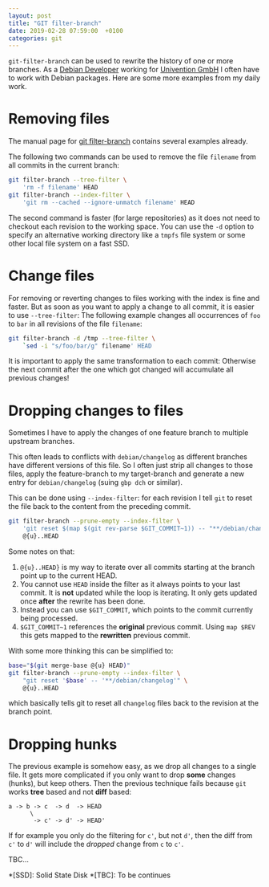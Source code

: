 ```yaml
---
layout: post
title: "GIT filter-branch"
date: 2019-02-28 07:59:00  +0100
categories: git
---
```


`git-filter-branch` can be used to rewrite the history of one or more branches.
As a [Debian Developer](https://www.debian.org/) working for [Univention GmbH](https://www.univention.de/) I often have to work with Debian packages.
Here are some more examples from my daily work.

Removing files
==============
The manual page for [git filter-branch](https://git-scm.com/docs/git-filter-branch) contains several examples already.

The following two commands can be used to remove the file `filename` from all commits in the current branch:
```bash
git filter-branch --tree-filter \
	'rm -f filename' HEAD
git filter-branch --index-filter \
	'git rm --cached --ignore-unmatch filename' HEAD
```

The second command is faster (for large repositories) as it does not need to checkout each revision to the working space.
You can use the `-d` option to specify an alternative working directory like a `tmpfs` file system or some other local file system on a fast SSD.

Change files
============
For removing or reverting changes to files working with the index is fine and faster.
But as soon as you want to apply a change to all commit, it is easier to use `--tree-filter`:
The following example changes all occurrences of `foo` to `bar` in all revisions of the file `filename`:

```bash
git filter-branch -d /tmp --tree-filter \
	`sed -i "s/foo/bar/g" filename' HEAD
```

It is important to apply the same transformation to each commit:
Otherwise the next commit after the one which got changed will accumulate all previous changes!

Dropping changes to files
=========================
Sometimes I have to apply the changes of one feature branch to multiple upstream branches.

This often leads to conflicts with `debian/changelog` as different branches have different versions of this file.
So I often just strip all changes to those files, apply the feature-branch to my target-branch and generate a new entry for `debian/changelog` (suing `gbp dch` or similar).

This can be done using `--index-filter`:
for each revision I tell `git` to reset the file back to the content from the preceding commit.

```bash
git filter-branch --prune-empty --index-filter \
	'git reset $(map $(git rev-parse $GIT_COMMIT~1)) -- "**/debian/changelog"' \
	@{u}..HEAD
```

Some notes on that:

1. `@{u}..HEAD}` is my way to iterate over all commits starting at the branch point up to the current HEAD.
2. You cannot use `HEAD` inside the filter as it always points to your last commit.
   It is **not** updated while the loop is iterating.
   It only gets updated once **after** the rewrite has been done.
3. Instead you can use `$GIT_COMMIT`, which points to the commit currently being processed.
4. `$GIT_COMMIT~1` references the **original** previous commit.
   Using `map $REV` this gets mapped to the **rewritten** previous commit.

With some more thinking this can be simplified to:

```bash
base="$(git merge-base @{u} HEAD)"
git filter-branch --prune-empty --index-filter \
	"git reset '$base' -- '**/debian/changelog'" \
	@{u}..HEAD
```

which basically tells git to reset all `changelog` files back to the revision at the branch point.

Dropping hunks
==============
The previous example is somehow easy, as we drop all changes to a single file.
It gets more complicated if you only want to drop **some** changes (hunks), but keep others.
Then the previous technique fails because `git` works **tree** based and not **diff** based:

    a -> b -> c  -> d  -> HEAD
          \
           -> c' -> d' -> HEAD'

If for example you only do the filtering for `c'`, but not `d'`, then the diff from `c'` to `d'` will include the *dropped* change from `c` to `c'`.

TBC...

*[SSD]: Solid State Disk
*[TBC]: To be continues
